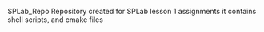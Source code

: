 SPLab_Repo
Repository created for SPLab lesson 1 assignments
it contains shell scripts, and cmake files

